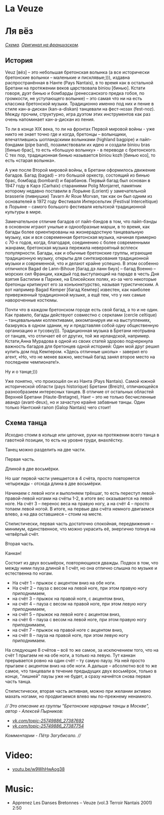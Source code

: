 La Veuze
========
# Ля вёз
_[Схема](https://translate.google.ru/translate?hl=en&sl=fr&tl=ru&u=http%3A%2F%2Fdansesbretonnes.gwalarn.org%2Fdanses%2Fveuze.html&sandbox=1). [Оригинал на французском](http://dansesbretonnes.gwalarn.org/danses/veuze.html)._

## История
Veuz [вёз] – это небольшая бретонская волынка (а все исторически бретонские волынки – маленькие и писклявые;))), издавна распространённая в Нанте (Pays Nantais), в то время как в остальной Бретани на протяжении веков царствовала biniou [бинью]. Кстати говоря, дуэт бинью и бомбарды (ренессанского предка гобоя, по громкости, не уступающего волынке) – это самая что ни на есть классика бретонской музыки. Традиционно именно под них и пение в стиле кан-а-дискан (kan-a-diskan) танцевали на фест-нозах (fest-noz). Между прочим, структурно, игра дуэтом этих инструментов как раз очень напоминает кан-а-дискан из пения. 

То ли в конце XIX века, то ли на фронтах Первой мировой войны - уже никто не знает точно где и когда, бретонцы – волынщики, впечатлившись шотландскими волынками (highland bagpipe) и пайп-бэндами (pipe band), позаимствовали их идею и создали biniou bras [бинью брас], то есть «большую волынку» - в переводе с бретонского. С тех пор, традиционная бинью называется biniou kozh [бинью коз], то есть «старая волынка». 

А уже после Второй мировой войны, в Бретани оформилось движение багадов. Багад (bagad) – это большой оркестр, состоящий из бинью брас, бомбард (bombard) и барабанов. 
Первый багад был основан в 1947 году в Карэ (Carhaix) стараниями Polig Monjarret, памятник которому недавно поставили в Лорьяне (Lorient) у замечательной brasserie (пивнушки) Tavarn Ar Roue Morvan, так как он был одним из основателей в 1972 году Фестиваля Интерсельтик (Festival Interceltique) в Лорьяне – самого большого фестиваля кельтской традиционной культуры в мире.

Замечательное отличие багадов от пайп-бэндов в том, что пайп-бэнды в основном играют унылые и однообразные марши, в то время, как багады более ориентированы на жизнерадостную танцевальную музыку, как и вся современная бретонская музыка, начиная примерно с 70-х годов, когда, благодаря, соединению с более современными жанрами, бретонская музыка пережила невероятный всплеск популярности. Багады, как и обычные бретонские группы, играющие традиционную музыку, открыты для синтезирования традиционной музыки и современной, что и делают крайне успешно. В этом особенно отличился Bagad de Lann-Bihoue [багад дэ ланн биуэ] – багад Военно – морских сил Франции, каждый год выступающий на параде в честь Дня взятия Бастилии в Париже, на Елисейских полях, из-за чего некоторые бретонцы критикуют его за конъюнктурство, называя туристическим. А вот например Bagad Kemper [багад Кемпер] известен, как наиболее приверженный традиционной музыке, а ещё тем, что у них самые навороченные костюмы. 

Почти что в каждом бретонском городе есть свой багад, а то и не один. 
Как правило, багады действуют совместно с серклами (cercle celtique) – танцевальными коллективами, аккомпанируя им на выступлениях, базируясь в одном здании, ну и представляя собой одну общественную организацию и тусовку))). Традиционная музыка в Бретани неотрывна от танцев, что отличает её от других, той же ирландской, например.
Кстати,Анна Мурадова в одной из своих статей здорово подчеркнула важность багадов для бретонцев одной историей: Один мой друг решил купить дом под Кемпером. «Здесь отличные школы» - заверил его агент, «Но, что не менее важно, местный багад занял второе место на последнем чемпионате!».

Ну и о танце;)))

Уже понятно, что произошёл он из Нанта (Pays Nantais). Самой южной исторической области (pays historique) Бретани (Breizh), отличающейся разнообразием интересных танцев. В отличие от остальных областей Верхней Бретани (Haute-Bretagne), Нант – это не только бесчисленные авандо (avant-deux), но и зачастую крайне забавные танцы. Один только Нантский галоп (Galop Nantais) чего стоит!

## Схема танца

Исходно стоим в кольце или цепочке, руки на протяжении всего танца в гавотной позиции, то есть на уровне груди, внахлёстку.

Танец можно разделить на две части.

Первая часть.

Длиной в две восьмёрки.

Но шаг первой части умещается в 4 счёта, просто повторяется четырежды - отсюда длина в две восьмёрки.

Начинаем с левой ноги и выполняем трёхшаг, то есть переступ левой-правой-левой ногами на счёты 1-2, в итоге вес оказывается на левой ноге. На счёт 3 – перенос веса на правую ногу, а на счёт 4 – просто топаем левой ногой. В итоге, на первые два счёта немного двигаемся влево, а на два оставшиеся – стоим на месте. 

Стилистически, первая часть достаточно спокойная, передвижения – минимум, единственное, что можно украсить её, энергично топнув на четвёртый счёт.

Вторая часть.

Канкан! 

Состоит из двух восьмёрок, повторяющихся дважды. Подвох в том, что между ними пауза длиной в 1 счёт, но она отлично слышна по музыке и естественна по ногам.

- На счёт 1 – прыжок с акцентом вниз на обе ноги.
- На счёт 2 – пауза с весом на левой ноге, при этом правую ногу приподнимаем,
- на счёт 3 – прыжок на правой ноге, с акцентом вниз,
- на счёт 4 – пауза с весом на правой ноге, при этом левую ногу приподнимаем,
- на счёт 5 – прыжок на левой ноге с акцентом вниз,
- на счёт 6 – пауза с весом на левой ноге, при этом правую ногу приподнимаем,
- на счёт 7 – прыжок на правой ноге с акцентом вниз,
- на счёт 8 – пауза на правой ноге, при этом левую ногу приподнимаем.

На следующие 8 счётов – всё то же самое, за исключением того, что на счёт 1 прыгаем не на обе ноги, а только на левую. 
Тут канкан прерывается ровно на один счёт – ту самую паузу. На ней просто прыгаем с акцентом вниз на обе ноги.
А дальше – абсолютно всё то же самое, что танцевали в течение предыдущих двух восьмёрок, только в конце, "лишней" паузы уже не будет, а сразу начнётся снова первая часть танца.

Стилистически, вторая часть активная, можно при желании активно махать ногами, но продвигаемся влево мы по-прежнему ненамного.

_// Это описание из группы "Бретонские народные танцы в Москве", автор - Алексей Пырников:_

- _[vk.com/topic-25749886_27387692](https://vk.com/topic-25749886_27387692)_
- _[vk.com/topic-25749886_27387754](https://vk.com/topic-25749886_27387754)_

_Комментарии - Пётр Загубисало. //_

Video:
======
- [youtu.be/w9WhHwAog38](https://www.youtube.com/watch?v=w9WhHwAog38)

Music:
======
- Apprenez Les Danses Bretonnes – Veuze (vol.3 Terroir Nantais 2001) 2:50
